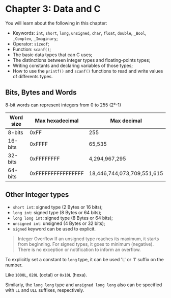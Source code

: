 # Chapter 3: Data and C 

You will learn about the following in this chapter:

* Keywords: `int`, `short`, `long`, `unsigned`, `char`, `float`, `double`, `_Bool`, `_Complex`, `_Imaginary`;
* Operator: `sizeof`; 
* Function: `scanf()`; 
* The basic data types that can C uses; 
* The distinctions between integer types and floating-points types; 
* Writing constants and declaring variables of those types; 
* How to use the `printf()` and `scanf()` functions to read and write values of differents types. 


## Bits, Bytes and Words

8-bit words can represent integers from 0 to 255 (2⁸-1)

| Word size | Max hexadecimal | Max decimal |
|--------|------|----|
| 8-bits | 0xFF | 255
|16-bits | 0xFFFF | 65,535
|32-bits | 0xFFFFFFFF | 4,294,967,295
|64-bits | 0xFFFFFFFFFFFFFFFF | 18,446,744,073,709,551,615

## Other Integer types

* `short int`: signed type (2 Bytes or 16 bits);
* `long int`: signed type (8 Bytes or 64 bits);
* `long long int`: signed type (8 Bytes or 64 bits);
* `unsigned int`: unsigned (4 Bytes or 32 bits);
* `signed` keyword can be used to explicit.

> Integer Overflow
> If an unsigned type reaches its maximum, it starts from beginning.
> For signed types, it goes to minimum (negative).
> There is no exception or notification to inform an overflow.

To explicitly set a constant to `long` type, it can be used 'L' or 'l' suffix on the number.

Like `1000L`, `020L` (octal) or `0x10L` (hexa).

Similarly, the `long long` type and `unsigned long long` also can be specified with `LL` and `ULL` suffixes, respectively.


